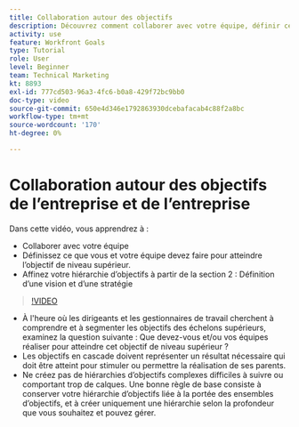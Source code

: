 ```yaml
---
title: Collaboration autour des objectifs
description: Découvrez comment collaborer avec votre équipe, définir ce que vous et votre équipe devez faire pour atteindre l’objectif de niveau supérieur et affiner votre hiérarchie d’objectifs.
activity: use
feature: Workfront Goals
type: Tutorial
role: User
level: Beginner
team: Technical Marketing
kt: 8893
exl-id: 777cd503-96a3-4fc6-b0a8-429f72bc9bb0
doc-type: video
source-git-commit: 650e4d346e1792863930dcebafacab4c88f2a8bc
workflow-type: tm+mt
source-wordcount: '170'
ht-degree: 0%

---
```


# Collaboration autour des objectifs de l’entreprise et de l’entreprise

Dans cette vidéo, vous apprendrez à :

* Collaborer avec votre équipe
* Définissez ce que vous et votre équipe devez faire pour atteindre l’objectif de niveau supérieur.
* Affinez votre hiérarchie d’objectifs à partir de la section 2 : Définition d’une vision et d’une stratégie

>[!VIDEO](https://video.tv.adobe.com/v/335187/?quality=12&learn=on)

<!--
Pro-tips graphic
-->

* À l&#39;heure où les dirigeants et les gestionnaires de travail cherchent à comprendre et à segmenter les objectifs des échelons supérieurs, examinez la question suivante : Que devez-vous et/ou vos équipes réaliser pour atteindre cet objectif de niveau supérieur ?
* Les objectifs en cascade doivent représenter un résultat nécessaire qui doit être atteint pour stimuler ou permettre la réalisation de ses parents.
* Ne créez pas de hiérarchies d’objectifs complexes difficiles à suivre ou comportant trop de calques. Une bonne règle de base consiste à conserver votre hiérarchie d’objectifs liée à la portée des ensembles d’objectifs, et à créer uniquement une hiérarchie selon la profondeur que vous souhaitez et pouvez gérer.
